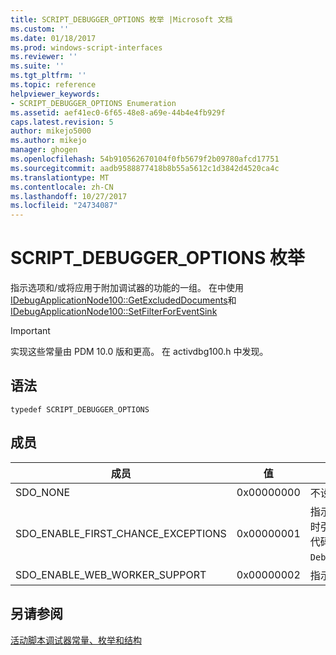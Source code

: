 ```yaml
---
title: SCRIPT_DEBUGGER_OPTIONS 枚举 |Microsoft 文档
ms.custom: ''
ms.date: 01/18/2017
ms.prod: windows-script-interfaces
ms.reviewer: ''
ms.suite: ''
ms.tgt_pltfrm: ''
ms.topic: reference
helpviewer_keywords:
- SCRIPT_DEBUGGER_OPTIONS Enumeration
ms.assetid: aef41ec0-6f65-48e8-a69e-44b4e4fb929f
caps.latest.revision: 5
author: mikejo5000
ms.author: mikejo
manager: ghogen
ms.openlocfilehash: 54b910562670104f0fb5679f2b09780afcd17751
ms.sourcegitcommit: aadb9588877418b8b55a5612c1d3842d4520ca4c
ms.translationtype: MT
ms.contentlocale: zh-CN
ms.lasthandoff: 10/27/2017
ms.locfileid: "24734087"
---
```

# <a name="scriptdebuggeroptions-enumeration"></a>SCRIPT_DEBUGGER_OPTIONS 枚举
指示选项和/或将应用于附加调试器的功能的一组。 在中使用[IDebugApplicationNode100::GetExcludedDocuments](../../winscript/reference/idebugapplicationnode100-getexcludeddocuments.md)和[IDebugApplicationNode100::SetFilterForEventSink](../../winscript/reference/idebugapplicationnode100-setfilterforeventsink.md)  
  
> [!IMPORTANT]
>  实现这些常量由 PDM 10.0 版和更高。 在 activdbg100.h 中发现。  
  
## <a name="syntax"></a>语法  
  
```  
typedef SCRIPT_DEBUGGER_OPTIONS  
```  
  
## <a name="members"></a>成员  
  
|成员|值|描述|  
|------------|-----------|-----------------|  
|SDO_NONE|0x00000000|不设置任何选项。|  
|SDO_ENABLE_FIRST_CHANCE_EXCEPTIONS|0x00000001|指示脚本运行时应引发会发生 BREAKREASON_ERROR 事件时引发异常。 可能由调试器，设置此选项，或将其设置由用户代码通过`Debug.enableFirstChanceExceptions(<true&#124;false>)`。|  
|SDO_ENABLE_WEB_WORKER_SUPPORT|0x00000002|指示连接的调试器支持 web 工作进程。|  
  
## <a name="see-also"></a>另请参阅  
 [活动脚本调试器常量、枚举和结构](../../winscript/reference/active-script-debugger-constants-enumerations-and-structures.md)